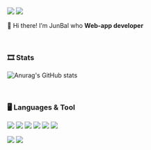 <div align=left> 
  
  <br>
  
<img src="https://img.shields.io/badge/JunBal-20c997?style=flat-square&logo=Vimeo&logoColor=white"/>  <img src="https://img.shields.io/badge/oh971021@gmail.com-FF9E0F?style=flat-square&logo=Gmail&logoColor=white"/>

👋 Hi there! I’m JunBal who <b>Web-app developer</b> <br>

<br>
  
</div>

<h3>🎞 Stats</h3>

<div width="80%"> 

![Anurag's GitHub stats](https://github-readme-stats.vercel.app/api?username=oh971021&show_icons=true&theme=flag-india) 
  
</div>
  
<br>

  <h3>🖥  Languages & Tool</h3>
    
  <img src="https://img.shields.io/badge/Golang-00add8?style=flat-square&logo=Go&logoColor=white"/> <img src="https://img.shields.io/badge/Java-007396?style=flat-square&logo=Java&logoColor=white"/> <img src="https://img.shields.io/badge/HTML5-e34f26?style=flat-square&logo=HTML5&logoColor=white"/> <img src="https://img.shields.io/badge/CSS3-1572b6?style=flat-square&logo=CSS3&logoColor=white"/> <img src="https://img.shields.io/badge/JavaScript-F7DF1E?style=flat-square&logo=JavaScript&logoColor=white"/> <img src="https://img.shields.io/badge/Docker-2496ED?style=flat-square&logo=Docker&logoColor=white"/>
    
 <img src="https://img.shields.io/badge/Anaconda-44A833?style=flat-square&logo=Anaconda&logoColor=white"/>  <img src="https://img.shields.io/badge/GitHub-F05032?style=flat-square&logo=GitHub&logoColor=white"/>

<!---
oh971021/oh971021 is a ✨ special ✨ repository because its `README.md` (this file) appears on your GitHub profile.
You can click the Preview link to take a look at your changes.
--->

